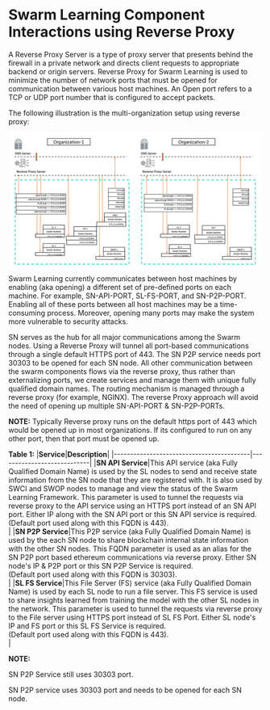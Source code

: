 # Swarm Learning Component Interactions using Reverse Proxy 

A Reverse Proxy Server is a type of proxy server that presents behind the firewall in a private network and directs client requests to appropriate backend or origin servers. Reverse Proxy for Swarm Learning is used to minimize the number of network ports that must be opened for communication between various host machines. An Open port refers to a TCP or UDP port number that is configured to accept packets.

The following illustration is the multi-organization setup using reverse proxy:

![](GUID-8387004B-D71E-4C39-8036-4ECC81972D3F-high.png)

Swarm Learning currently communicates between host machines by enabling (aka opening) a different set of pre-defined ports on each machine. For example, SN-API-PORT, SL-FS-PORT, and SN-P2P-PORT. Enabling all of these ports between all host machines may be a time-consuming process. Moreover, opening many ports may make the system more vulnerable to security attacks.

SN serves as the hub for all major communications among the Swarm nodes. Using a Reverse Proxy will tunnel all port-based communications through a single default HTTPS port of 443. The SN P2P service needs port 30303 to be opened for each SN node. All other communication between the swarm components flows via the reverse proxy, thus rather than externalizing ports, we create services and manage them with unique fully qualified domain names. The routing mechanism is managed through a reverse proxy (for example, NGINX). The reverse Proxy approach will avoid the need of opening up multiple SN-API-PORT & SN-P2P-PORTs.

**NOTE:** Typically Reverse proxy runs on the default https port of 443 which would be opened up in most organizations. If its configured to run on any other port, then that port must be opened up.

**Table 1:**
|<strong>Service</strong>|<strong>Description</strong>|
|------------------------------------------|----------------------------|
|**SN API Service**|This API service \(aka Fully Qualified Domain Name\) is used by the SL nodes to send and receive state information from the SN node that they are registered with. It is also used by SWCI and SWOP nodes to manage and view the status of the Swarm Learning Framework. This parameter is used to tunnel the requests via reverse proxy to the API service using an HTTPS port instead of an SN API port. Either IP along with the SN API port or this SN API service is required. <br>\(Default port used along with this FQDN is 443\).</br>|
|**SN P2P Service**|This P2P service \(aka Fully Qualified Domain Name\) is used by the each SN node to share blockchain internal state information with the other SN nodes. This FQDN parameter is used as an alias for the SN P2P port based ethereum communications via reverse proxy. Either SN node's IP & P2P port or this SN P2P Service is required. <br>\(Default port used along with this FQDN is 30303\).</br>|
|**SL FS Service**|This File Server \(FS\) service \(aka Fully Qualified Domain Name\) is used by each SL node to run a file server. This FS service is used to share insights learned from training the model with the other SL nodes in the network. This parameter is used to tunnel the requests via reverse proxy to the File server using HTTPS port instead of SL FS Port. Either SL node's IP and FS port or this SL FS Service is required. <br>\(Default port used along with this FQDN is 443\).</br>|


**NOTE:**

SN P2P Service still uses 30303 port.

SN P2P service uses 30303 port and needs to be opened for each SN node.


